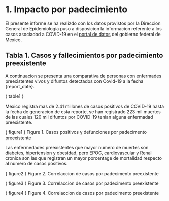 # 1. Impacto por padecimiento

El presente informe se ha realizdo con los datos provistos por la Direccion General de Epidemiologia puso a disposicion la informacion referente a los casos asociadod a COVID-19 en el [portal de datos](https://datos.gob.mx/busca/dataset/informacion-referente-a-casos-covid-19-en-mexico) del gobierno federal de Mexico.


## **Tabla 1.** Casos y fallecimientos por padecimiento preexistente 

A continuacion se presenta una comparativa de personas con enfermades preexistentes vivos y difuntos detectados con Covid-19 a la fecha {report_date}.


{ table1 }

<div style='page-break-after: always;'></div>
Mexico registra mas de 2.41 millones de casos positivos de COVID-19 hasta la fecha de generacion de esta reporte, se han registrado 223 mil muertes de las cuales 120 mil difuntos por COVID-19 tenian alguna enfermadad preexistente.


{ figure1 } Figure 1. Casos positivos y defunciones por padecimento preexistente

<div style='page-break-after: always;'></div>

Las enfermedades preexistentes que mayor numero de muertes son diabetes, hipertension y obesidad, pero EPOC, cardiovascular y Renal cronica son las que registran un mayor porcentage de mortalidad respecto al numero de casos positivos.

{ figure2 } Figure 2. Correlaccion de casos por padecimento preexistente

<div style='page-break-after: always;'></div>

{ figure3 } Figure 3. Correlaccion de casos por padecimento preexistente

<div style='page-break-after: always;'></div>

{ figure4 } Figure 4. Correlaccion de casos por padecimento preexistente
